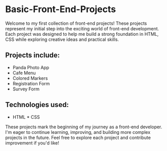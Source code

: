 # Basic-Front-End-Projects
Welcome to my first collection of front-end projects! These projects represent my initial step into the exciting world of front-end development. Each project was designed to help me build a strong foundation in HTML, CSS while exploring creative ideas and practical skills. 

## Projects include:
  * Panda Photo App
  * Cafe Menu
  * Colored Markers
  * Registration Form
  * Survey Form

## Technologies used:
  * HTML    * CSS

These projects mark the beginning of my journey as a front-end developer. I'm eager to continue learning, improving, and building more complex projects in the future. Feel free to explore each project and contribute improvement if you'd like!

